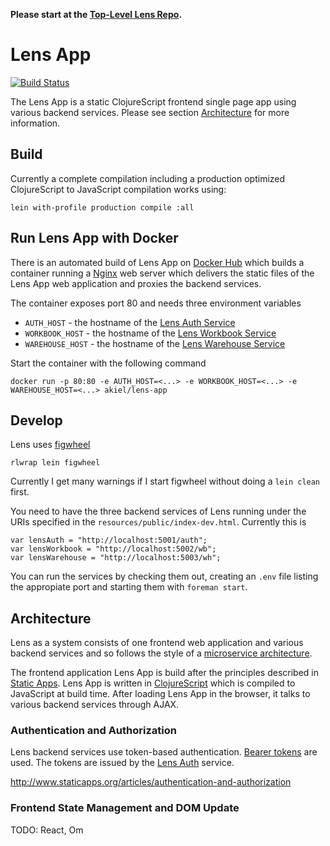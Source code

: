 __Please start at the [Top-Level Lens Repo][11].__

# Lens App

[![Build Status](https://travis-ci.org/alexanderkiel/lens-app.svg?branch=master)](https://travis-ci.org/alexanderkiel/lens-app)

The Lens App is a static ClojureScript frontend single page app using various 
backend services. Please see section [Architecture](#architecture) for more 
information.

## Build

Currently a complete compilation including a production optimized ClojureScript
to JavaScript compilation works using:

    lein with-profile production compile :all

## Run Lens App with Docker

There is an automated build of Lens App on [Docker Hub][10] which builds a
container running a [Nginx][7] web server which delivers the static files of the
Lens App web application and proxies the backend services.

The container exposes port 80 and needs three environment variables

 * `AUTH_HOST` - the hostname of the [Lens Auth Service][5]
 * `WORKBOOK_HOST` - the hostname of the [Lens Workbook Service][8]
 * `WAREHOUSE_HOST` - the hostname of the [Lens Warehouse Service][9]

Start the container with the following command

    docker run -p 80:80 -e AUTH_HOST=<...> -e WORKBOOK_HOST=<...> -e WAREHOUSE_HOST=<...> akiel/lens-app

## Develop

Lens uses [figwheel][6]

    rlwrap lein figwheel

Currently I get many warnings if I start figwheel without doing a `lein clean` 
first. 

You need to have the three backend services of Lens running under the URIs
specified in the `resources/public/index-dev.html`. Currently this is

    var lensAuth = "http://localhost:5001/auth";
    var lensWorkbook = "http://localhost:5002/wb";
    var lensWarehouse = "http://localhost:5003/wh";

You can run the services by checking them out, creating an `.env` file listing
the appropiate port and starting them with `foreman start`. 

## Architecture

Lens as a system consists of one frontend web application and various backend
services and so follows the style of a [microservice architecture][1].

The frontend application Lens App is build after the principles described in
[Static Apps][2]. Lens App is written in [ClojureScript][3] which is compiled to
JavaScript at build time. After loading Lens App in the browser, it talks to
various backend services through AJAX.

### Authentication and Authorization

Lens backend services use token-based authentication. [Bearer tokens][4] are
used. The tokens are issued by the [Lens Auth][5] service.

http://www.staticapps.org/articles/authentication-and-authorization

### Frontend State Management and DOM Update

TODO: React, Om

[1]: <http://martinfowler.com/articles/microservices.html>
[2]: <http://www.staticapps.org/>
[3]: <https://github.com/clojure/clojurescript>
[4]: <https://tools.ietf.org/html/rfc6750>
[5]: <https://github.com/alexanderkiel/lens-auth>
[6]: <https://github.com/bhauman/lein-figwheel>
[7]: <http://nginx.org/>
[8]: <https://github.com/alexanderkiel/lens-workbook>
[9]: <https://github.com/alexanderkiel/lens-warehouse>
[10]: <https://registry.hub.docker.com/u/akiel/lens-app/>
[11]: <https://github.com/alexanderkiel/lens>
